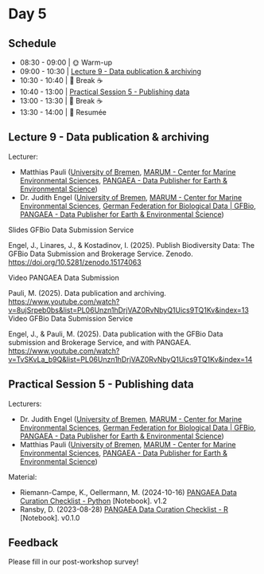 # Day 5

## Schedule

* 08:30 - 09:00 | :sun_with_face: Warm-up
* 09:00 - 10:30 | [Lecture 9 - Data publication & archiving](lecture9/lecture9.md)
* 10:30 - 10:40 | :tea: Break :coffee:
* 10:40 - 13:00 | [Practical Session 5 - Publishing data](practical_session5/practical_session5.md)
* 13:00 - 13:30 | :tea: Break :coffee:
* 13:30 - 14:00 | 📌 Resumée

## Lecture 9 - Data publication & archiving

Lecturer: 

* Matthias Pauli  ([University of Bremen](https://www.uni-bremen.de/en/), [MARUM - Center for Marine Environmental Sciences](https://www.marum.de/en/index.html), [PANGAEA - Data Publisher for Earth & Environmental Science](https://pangaea.de/))
* Dr. Judith Engel ([University of Bremen](https://www.uni-bremen.de/en/), [MARUM - Center for Marine Environmental Sciences](https://www.marum.de/en/index.html), [German Federation for Biological Data | GFBio](https://www.gfbio.org/), [PANGAEA - Data Publisher for Earth & Environmental Science](https://pangaea.de/))

Slides GFBio Data Submission Service

Engel, J., Linares, J., & Kostadinov, I. (2025). Publish Biodiversity Data: The GFBio Data Submission and Brokerage Service. Zenodo. https://doi.org/10.5281/zenodo.15174063

Video PANGAEA Data Submission

Pauli, M. (2025). Data publication and archiving. https://www.youtube.com/watch?v=8ujSrpeb0bs&list=PL06Unzn1hDrjVAZ0RvNbyQ1Uics9TQ1Kv&index=13
Video GFBio Data Submission Service

Engel, J., & Pauli, M. (2025). Data publication with the GFBio Data submission and Brokerage Service, and with PANGAEA. https://www.youtube.com/watch?v=TvSKvLa_b9Q&list=PL06Unzn1hDrjVAZ0RvNbyQ1Uics9TQ1Kv&index=14

## Practical Session 5 - Publishing data

Lecturers: 

* Dr. Judith Engel ([University of Bremen](https://www.uni-bremen.de/en/), [MARUM - Center for Marine Environmental Sciences](https://www.marum.de/en/index.html), [German Federation for Biological Data | GFBio](https://www.gfbio.org/), [PANGAEA - Data Publisher for Earth & Environmental Science](https://pangaea.de/))
* Matthias Pauli  ([University of Bremen](https://www.uni-bremen.de/en/), [MARUM - Center for Marine Environmental Sciences](https://www.marum.de/en/index.html), [PANGAEA - Data Publisher for Earth & Environmental Science](https://pangaea.de/))

Material:

* Riemann-Campe, K., Oellermann, M. (2024-10-16) [PANGAEA Data Curation Checklist - Python](https://github.com/pangaea-data-publisher/community-workshop-material/blob/master/Python/Data_curation_checklist/Data_curation_checklist.ipynb) [Notebook]. v1.2
* Ransby, D. (2023-08-28) [PANGAEA Data Curation Checklist - R](https://github.com/pangaea-data-publisher/community-workshop-material/blob/master/R/Data_curation_checklist/Data_Curation_Checklist.ipynb) [Notebook]. v0.1.0

## Feedback

Please fill in our post-workshop survey!


